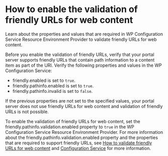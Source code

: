 # How to enable the validation of friendly URLs for web content

Learn about the properties and values that are required in WP Configuration Service Resource Environment Provider to validate friendly URLs for web content.

Before you enable the validation of friendly URLs, verify that your portal server supports friendly URLs that contain path information to a content item as part of the URI. Verify the following properties and values in the WP Configuration Service:

-   friendly.enabled is set to `true`.
-   friendly.pathinfo.enabled is set to `true`.
-   friendly.pathinfo.invalid is set to `false`.

If the previous properties are not set to the specified values, your portal server does not use friendly URLs for web content and validation of friendly URLs is not possible.

To enable the validation of friendly URLs for web content, set the friendly.pathinfo.validation.enabled property to `true` in the WP Configuration Service Resource Environment Provider. For more information about the friendly.pathinfo.validation.enabled property and the properties that are required to support friendly URLs, see [How to validate friendly URLs for web content](validate_friendly_urls.md) and [Configuration Service](../admin-system/srvcfgref_config.md) for more information.


